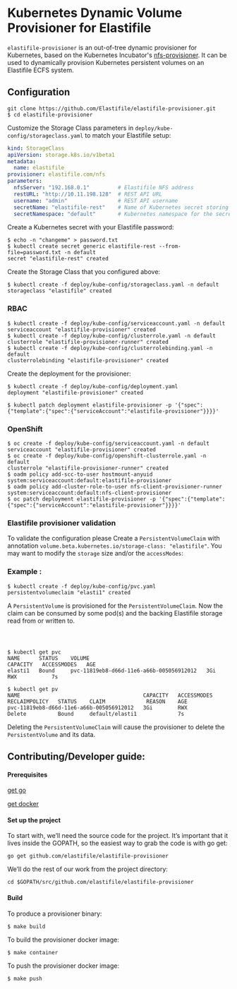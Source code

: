 # Kubernetes Dynamic Volume Provisioner for Elastifile

`elastifile-provisioner` is an out-of-tree dynamic provisioner for Kubernetes, based on the Kubernetes Incubator's [nfs-provisioner](http://github.com/kubernetes-incubator/nfs-provisioner). It can be used to dynamically provision Kubernetes persistent volumes on an Elastifile ECFS system.

## Configuration

```console
git clone https://github.com/Elastifile/elastifile-provisioner.git
$ cd elastifile-provisioner
```

Customize the Storage Class parameters in `deploy/kube-config/storageclass.yaml` to match your Elastifile setup:



```yaml
kind: StorageClass
apiVersion: storage.k8s.io/v1beta1
metadata:
  name: elastifile
provisioner: elastifile.com/nfs
parameters:
  nfsServer: "192.168.0.1"         # Elastifile NFS address
  restURL: "http://10.11.198.128"  # REST API URL
  username: "admin"                # REST API username
  secretName: "elastifile-rest"    # Name of Kubernetes secret storing the REST API password
  secretNamespace: "default"       # Kubernetes namespace for the secret
```
    
Create a Kubernetes secret with your Elastifile password:

```console
$ echo -n "changeme" > password.txt
$ kubectl create secret generic elastifile-rest --from-file=password.txt -n default
secret "elastifile-rest" created
```

Create the Storage Class that you configured above:
```console
$ kubectl create -f deploy/kube-config/storageclass.yaml -n default
storageclass "elastifile" created
```

### RBAC 
```console
$ kubectl create -f deploy/kube-config/serviceaccount.yaml -n default
serviceaccount "elastifile-provisioner" created
$ kubectl create -f deploy/kube-config/clusterrole.yaml -n default
clusterrole "elastifile-provisioner-runner" created
$ kubectl create -f deploy/kube-config/clusterrolebinding.yaml -n default
clusterrolebinding "elastifile-provisioner" created
```

Create the deployment for the provisioner:
```console
$ kubectl create -f deploy/kube-config/deployment.yaml
deployment "elastifile-provisioner" created
```
```console
$ kubectl patch deployment elastifile-provisioner -p '{"spec":{"template":{"spec":{"serviceAccount":"elastifile-provisioner"}}}}'
```

### OpenShift
```console
$ oc create -f deploy/kube-config/serviceaccount.yaml -n default
serviceaccount "elastifile-provisioner" created
$ oc create -f deploy/kube-config/openshift-clusterrole.yaml -n default
clusterrole "elastifile-provisioner-runner" created
$ oadm policy add-scc-to-user hostmount-anyuid system:serviceaccount:default:elastifile-provisioner
$ oadm policy add-cluster-role-to-user nfs-client-provisioner-runner system:serviceaccount:default:nfs-client-provisioner
$ oc patch deployment elastifile-provisioner -p '{"spec":{"template":{"spec":{"serviceAccount":"elastifile-provisioner"}}}}'
```




### Elastifile provisioner validation  
To validate the configuration please Create a `PersistentVolumeClaim` with annotation `volume.beta.kubernetes.io/storage-class: "elastifile"`.
You may want to modify the `storage` size and/or the `accessModes`:

### Example :

```console
$ kubectl create -f deploy/kube-config/pvc.yaml
persistentvolumeclaim "elasti1" created
```

A `PersistentVolume` is provisioned for the `PersistentVolumeClaim`. Now the claim can be consumed by some pod(s) and the backing Elastifile storage read from or written to.
```console



$ kubectl get pvc
NAME      STATUS    VOLUME                                     CAPACITY   ACCESSMODES   AGE
elasti1   Bound     pvc-11819eb8-d66d-11e6-a66b-005056912012   3Gi        RWX           7s

$ kubectl get pv
NAME                                       CAPACITY   ACCESSMODES   RECLAIMPOLICY   STATUS    CLAIM             REASON    AGE
pvc-11819eb8-d66d-11e6-a66b-005056912012   3Gi        RWX           Delete          Bound     default/elasti1             7s
```

Deleting the `PersistentVolumeClaim` will cause the provisioner to delete the `PersistentVolume` and its data.

## Contributing/Developer guide:
#### Prerequisites
[get go](https://golang.org/doc/install)

[get docker](https://docs.docker.com/engine/installation/)

#### Set up the project
To start with, we’ll need the source code for the project. It’s important that it lives inside the GOPATH, so the easiest way to grab the code is with go get: 
```console
go get github.com/elastifile/elastifile-provisioner
```
We’ll do the rest of our work from the project directory:
```console
cd $GOPATH/src/github.com/elastifile/elastifile-provisioner
```

#### Build
To produce a provisioner binary:
```console
$ make build
```
To build the provisioner docker image:
```console
$ make container
```
To push the provisioner docker image:
```console
$ make push
```
